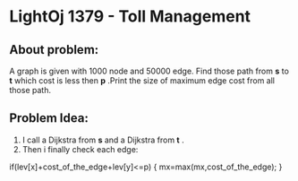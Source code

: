# LightOj 1379 - Toll Management

## About problem:  
A graph is given with 1000 node and 50000 edge. Find those path from **s** to **t** which cost is less then **p** .Print the size of maximum edge cost from all those path.
  

## Problem Idea:  

 1. I call a Dijkstra from **s** and a Dijkstra from **t** . 
 2. Then i finally check each edge:   
 

if(lev[x]+cost_of_the_edge+lev[y]<=p)
{
		mx=max(mx,cost_of_the_edge);
}

<!--stackedit_data:
eyJoaXN0b3J5IjpbLTQ3ODI0NjkxM119
-->